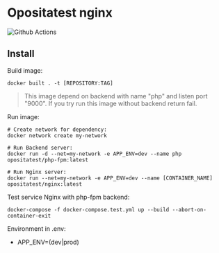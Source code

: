 # Opositatest nginx
![Github Actions](https://github.com/opositatest/varnish-jwt/actions/workflows/test.yml/badge.svg?branch=main)

Install
---
Build image:
```
docker built . -t [REPOSITORY:TAG]
```

>This image depend on backend with name "php" and listen port "9000". 
>If you try run this image without backend return fail.

Run image:
```
# Create network for dependency:
docker network create my-network

# Run Backend server:
docker run -d --net=my-network -e APP_ENV=dev --name php opositatest/php-fpm:latest

# Run Nginx server:
docker run --net=my-network -e APP_ENV=dev --name [CONTAINER_NAME] opositatest/nginx:latest
```



Test service Nginx with php-fpm backend:
```
docker-compose -f docker-compose.test.yml up --build --abort-on-container-exit
````

Environment in .env:
* APP_ENV=(dev|prod)